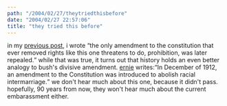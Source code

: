 ```yaml
---
path: "/2004/02/27/theytriedthisbefore" 
date: "2004/02/27 22:57:06" 
title: "they tried this before" 
---
```

in my <a href="http://weblog.randomchaos.com/index.php?date=2004-02-25&amp;title=the+madness+of+king+george">previous post</a>, i wrote <q>the only amendment to the constitution that ever removed rights like this one threatens to do, prohibition, was later repealed.</q> while that was true, it turns out that history holds an even better analogy to bush's divisive amendment. <a href="http://www.corante.com/importance/archives/002111.html">ernie</a> writes:<q>In December of 1912, an amendment to the Constitution was introduced to abolish racial intermarriage.</q> we don't hear much about this one, because it didn't pass. hopefully, 90 years from now, they won't hear much about the current embarassment either.